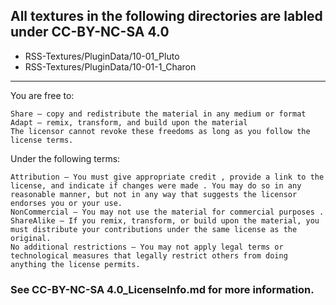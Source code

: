 ## All textures in the following directories are labled under CC-BY-NC-SA 4.0
- RSS-Textures/PluginData/10-01_Pluto
- RSS-Textures/PluginData/10-01-1_Charon

---

 You are free to:

    Share — copy and redistribute the material in any medium or format
    Adapt — remix, transform, and build upon the material
    The licensor cannot revoke these freedoms as long as you follow the license terms.

 Under the following terms:

    Attribution — You must give appropriate credit , provide a link to the license, and indicate if changes were made . You may do so in any reasonable manner, but not in any way that suggests the licensor endorses you or your use.
    NonCommercial — You may not use the material for commercial purposes .
    ShareAlike — If you remix, transform, or build upon the material, you must distribute your contributions under the same license as the original.
    No additional restrictions — You may not apply legal terms or technological measures that legally restrict others from doing anything the license permits.

### See CC-BY-NC-SA 4.0_LicenseInfo.md for more information.
